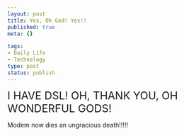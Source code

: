 ```yaml
--- 
layout: post
title: Yes, Oh God! Yes!!
published: true
meta: {}

tags: 
- Daily Life
- Technology
type: post
status: publish
---
```

<font size="+2">I HAVE DSL! OH, THANK YOU, OH WONDERFUL GODS!</font>

Modem now dies an ungracious death!!!!!
